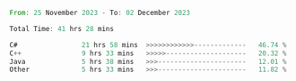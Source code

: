 <!--<div align=center><img src="https://leetcard.jacoblin.cool/CalvinWan0101"></div>-->

<!--START_SECTION:waka-->

```rust
From: 25 November 2023 - To: 02 December 2023

Total Time: 41 hrs 28 mins

C#                21 hrs 58 mins  >>>>>>>>>>>>-------------   46.74 %
C++               9 hrs 33 mins   >>>>>--------------------   20.32 %
Java              5 hrs 38 mins   >>>----------------------   12.01 %
Other             5 hrs 33 mins   >>>----------------------   11.82 %
```

<!--END_SECTION:waka-->
